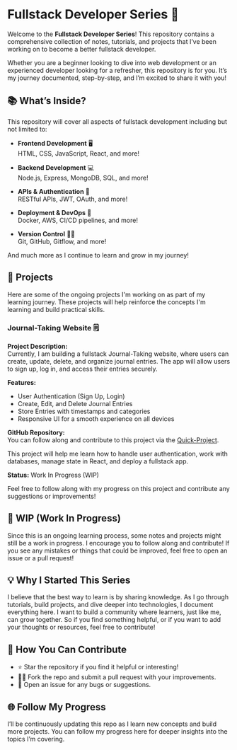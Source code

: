 # Fullstack Developer Series 🚀

Welcome to the **Fullstack Developer Series**! This repository contains a comprehensive collection of notes, tutorials, and projects that I’ve been working on to become a better fullstack developer.

Whether you are a beginner looking to dive into web development or an experienced developer looking for a refresher, this repository is for you. It’s my journey documented, step-by-step, and I’m excited to share it with you!

## 📚 What’s Inside?

This repository will cover all aspects of fullstack development including but not limited to:

- **Frontend Development** 🖥️  
  HTML, CSS, JavaScript, React, and more!

- **Backend Development** 💻  
  Node.js, Express, MongoDB, SQL, and more!

- **APIs & Authentication** 🔐  
  RESTful APIs, JWT, OAuth, and more!

- **Deployment & DevOps** 🚀  
  Docker, AWS, CI/CD pipelines, and more!

- **Version Control** 🧑‍💻  
  Git, GitHub, Gitflow, and more!

And much more as I continue to learn and grow in my journey!

## 📝 Projects

Here are some of the ongoing projects I'm working on as part of my learning journey. These projects will help reinforce the concepts I'm learning and build practical skills.

### Journal-Taking Website 🗒️

**Project Description:**  
Currently, I am building a fullstack Journal-Taking website, where users can create, update, delete, and organize journal entries. The app will allow users to sign up, log in, and access their entries securely.

**Features:**  
- User Authentication (Sign Up, Login)
- Create, Edit, and Delete Journal Entries
- Store Entries with timestamps and categories
- Responsive UI for a smooth experience on all devices

**GitHub Repository:**  
You can follow along and contribute to this project via the [Quick-Project](https://github.com/Vishalrai1603/Quick_project).

This project will help me learn how to handle user authentication, work with databases, manage state in React, and deploy a fullstack app.

**Status:** Work In Progress (WIP)

Feel free to follow along with my progress on this project and contribute any suggestions or improvements!

## 🚧 WIP (Work In Progress)

Since this is an ongoing learning process, some notes and projects might still be a work in progress. I encourage you to follow along and contribute! If you see any mistakes or things that could be improved, feel free to open an issue or a pull request!

## 💡 Why I Started This Series

I believe that the best way to learn is by sharing knowledge. As I go through tutorials, build projects, and dive deeper into technologies, I document everything here. I want to build a community where learners, just like me, can grow together. So if you find something helpful, or if you want to add your thoughts or resources, feel free to contribute!

## 🤝 How You Can Contribute

- ⭐ Star the repository if you find it helpful or interesting!
- 🧑‍💻 Fork the repo and submit a pull request with your improvements.
- 💬 Open an issue for any bugs or suggestions.

## 🌐 Follow My Progress

I’ll be continuously updating this repo as I learn new concepts and build more projects. You can follow my progress here for deeper insights into the topics I’m covering.
